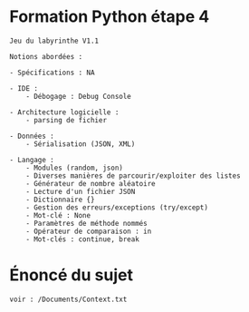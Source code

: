 # Formation Python étape 4

    Jeu du labyrinthe V1.1

    Notions abordées :

    - Spécifications : NA

    - IDE : 
        - Débogage : Debug Console

    - Architecture logicielle :
        - parsing de fichier

    - Données :
        - Sérialisation (JSON, XML)

    - Langage :
        - Modules (random, json)
        - Diverses manières de parcourir/exploiter des listes
        - Générateur de nombre aléatoire
        - Lecture d'un fichier JSON
        - Dictionnaire {}
        - Gestion des erreurs/exceptions (try/except)
        - Mot-clé : None
        - Paramètres de méthode nommés
        - Opérateur de comparaison : in
        - Mot-clés : continue, break

# Énoncé du sujet

    voir : /Documents/Context.txt
